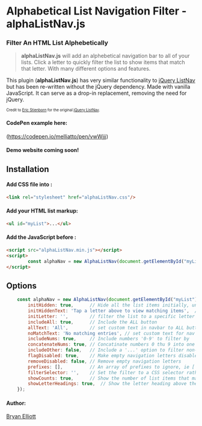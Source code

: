 # Alphabetical List Navigation Filter - alphaListNav.js 
### Filter An HTML List Alphebetically

> **alphaListNav.js** will add an alphebetical navigation bar to all of your lists. Click a letter to quickly filter the list to show items that match that letter. With many different options and features.

This plugin (**alphaListNav.js**) has very similar functionality to [jQuery ListNav](https://github.com/esteinborn/jquery-listnav) but has been re-written without the jQuery dependency. Made with vanilla JavaScript. It can serve as a drop-in replacement, removing the need for jQuery.

<sub><sup>Credit to [Eric Stienborn](https://github.com/esteinborn) for the original [jQuery ListNav](https://github.com/esteinborn/jquery-listnav).</sup></sub>  


#### CodePen example here:

(https://codepen.io/melliatto/pen/vwWjjj)


#### Demo website coming soon!

## Installation

#### Add CSS file into <head>:

```html
<link rel="stylesheet" href="alphaListNav.css"/>
```

#### Add your HTML list markup:

```html
<ul id="myList">...</ul>
```

#### Add the JavaScript before </body>:
```html
<script src="alphaListNav.min.js"></script>
<script>
        const alphaNav = new AlphaListNav(document.getElementById("myList"));
</script>
```

## Options

```js
    const alphaNav = new AlphaListNav(document.getElementById("myList"), {
        initHidden: true,      // Hide all the list items initially, until you click a letter
        initHiddenText: 'Tap a letter above to view matching items',  // // Message to display to users when the initHidden = true. (string or boolean false for no text shown)
        initLetter: '',        // filter the list to a specific letter on init ('a'-'z', '-' for [numbers 0-9], '_' for [other], '*' for [All])
        includeAll: true,      // Include the ALL button
        allText: 'All',        // set custom text in navbar to ALL button
        noMatchText: 'No matching entries', // set custom text for nav items with no content to show
        includeNums: true,     // Include numbers '0-9' to filter by
        concatenateNums: true, // Concatinate numbers 0 thu 9 into one button [0 - 9]
        includeOther: false,   // Include a '...' option to filter non-english characters by
        flagDisabled: true,    // Make empty navigation letters disabled and greyed out
        removeDisabled: false, // Remove empty navigation letters
        prefixes: [],          // An array of prefixes to ignore, ie ['the', 'a', 'my'] (array of strings and/or RegEx's)
        filterSelector: '',    // Set the filter to a CSS selector rather than the first text letter for each item
        showCounts: true,      // Show the number of list items that match that letter above the mouse
        showLetterHeadings: true,  // Show the letter heading above the list
    });
```


#### Author:

[Bryan Elliott](https://github.com/elliottprogrammer) 
